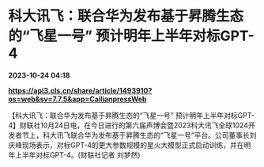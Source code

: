 # 科大讯飞：联合华为发布基于昇腾生态的“飞星一号” 预计明年上半年对标GPT-4

**2023-10-24 04:18**

**https://api3.cls.cn/share/article/1493910?os=web&sv=7.7.5&app=CailianpressWeb**

【科大讯飞：联合华为发布基于昇腾生态的“飞星一号” 预计明年上半年对标GPT-4】财联社10月24日电，在今日进行的第六届声博会暨2023科大讯飞全球1024开发者节上，科大讯飞联合华为发布基于昇腾生态的“飞星一号”平台。公司董事长刘庆峰现场表示，对标GPT-4的更大参数规模的星火大模型正式启动训练，并在明年上半年对标GPT-4。(财联社记者 刘梦然)